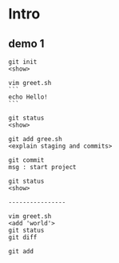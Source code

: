 # Intro

## demo 1
	git init
	<show>

	vim greet.sh
    ```
    echo Hello!
    ```

	git status
    <show>

    git add gree.sh
    <explain staging and commits>

    git commit
    msg : start project

    git status
    <show>

    ----------------

    vim greet.sh
    <add 'world'>
    git status
    git diff
    
    git add



    



